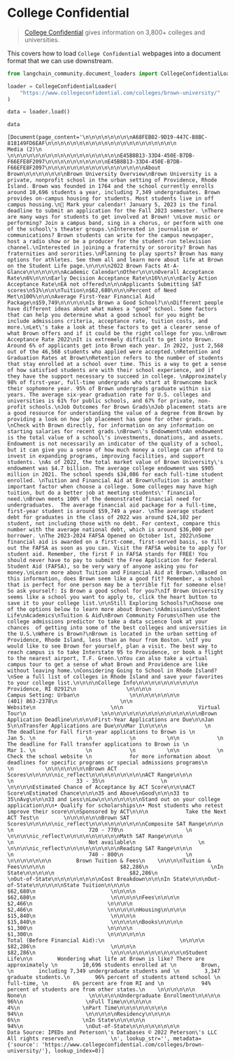 # College Confidential

>[College Confidential](https://www.collegeconfidential.com/) gives information on 3,800+ colleges and universities.

This covers how to load `College Confidential` webpages into a document format that we can use downstream.


```python
from langchain_community.document_loaders import CollegeConfidentialLoader
```


```python
loader = CollegeConfidentialLoader(
    "https://www.collegeconfidential.com/colleges/brown-university/"
)
```


```python
data = loader.load()
```


```python
data
```




    [Document(page_content='\n\n\n\n\n\n\n\nA68FEB02-9D19-447C-B8BC-818149FD6EAF\n\n\n\n\n\n\n\n\n\n\n\n\n\n\n\n\n\n\n\n\n                    Media (2)\n                \n\n\n\n\n\n\n\n\n\n\n\n\n\n\n\n\n\nE45B8B13-33D4-450E-B7DB-F66EFE8F2097\n\n\n\n\n\n\n\n\n\nE45B8B13-33D4-450E-B7DB-F66EFE8F2097\n\n\n\n\n\n\n\n\n\n\n\n\n\n\n\nAbout Brown\n\n\n\n\n\n\nBrown University Overview\nBrown University is a private, nonprofit school in the urban setting of Providence, Rhode Island. Brown was founded in 1764 and the school currently enrolls around 10,696 students a year, including 7,349 undergraduates. Brown provides on-campus housing for students. Most students live in off campus housing.\n📆 Mark your calendar! January 5, 2023 is the final deadline to submit an application for the Fall 2023 semester. \nThere are many ways for students to get involved at Brown! \nLove music or performing? Join a campus band, sing in a chorus, or perform with one of the school\'s theater groups.\nInterested in journalism or communications? Brown students can write for the campus newspaper, host a radio show or be a producer for the student-run television channel.\nInterested in joining a fraternity or sorority? Brown has fraternities and sororities.\nPlanning to play sports? Brown has many options for athletes. See them all and learn more about life at Brown on the Student Life page.\n\n\n\n2022 Brown Facts At-A-Glance\n\n\n\n\n\nAcademic Calendar\nOther\n\n\nOverall Acceptance Rate\n6%\n\n\nEarly Decision Acceptance Rate\n16%\n\n\nEarly Action Acceptance Rate\nEA not offered\n\n\nApplicants Submitting SAT scores\n51%\n\n\nTuition\n$62,680\n\n\nPercent of Need Met\n100%\n\n\nAverage First-Year Financial Aid Package\n$59,749\n\n\n\n\nIs Brown a Good School?\n\nDifferent people have different ideas about what makes a "good" school. Some factors that can help you determine what a good school for you might be include admissions criteria, acceptance rate, tuition costs, and more.\nLet\'s take a look at these factors to get a clearer sense of what Brown offers and if it could be the right college for you.\nBrown Acceptance Rate 2022\nIt is extremely difficult to get into Brown. Around 6% of applicants get into Brown each year. In 2022, just 2,568 out of the 46,568 students who applied were accepted.\nRetention and Graduation Rates at Brown\nRetention refers to the number of students that stay enrolled at a school over time. This is a way to get a sense of how satisfied students are with their school experience, and if they have the support necessary to succeed in college. \nApproximately 98% of first-year, full-time undergrads who start at Browncome back their sophomore year. 95% of Brown undergrads graduate within six years. The average six-year graduation rate for U.S. colleges and universities is 61% for public schools, and 67% for private, non-profit schools.\nJob Outcomes for Brown Grads\nJob placement stats are a good resource for understanding the value of a degree from Brown by providing a look on how job placement has gone for other grads. \nCheck with Brown directly, for information on any information on starting salaries for recent grads.\nBrown\'s Endowment\nAn endowment is the total value of a school\'s investments, donations, and assets. Endowment is not necessarily an indicator of the quality of a school, but it can give you a sense of how much money a college can afford to invest in expanding programs, improving facilities, and support students. \nAs of 2022, the total market value of Brown University\'s endowment was $4.7 billion. The average college endowment was $905 million in 2021. The school spends $34,086 for each full-time student enrolled. \nTuition and Financial Aid at Brown\nTuition is another important factor when choose a college. Some colleges may have high tuition, but do a better job at meeting students\' financial need.\nBrown meets 100% of the demonstrated financial need for undergraduates.  The average financial aid package for a full-time, first-year student is around $59,749 a year. \nThe average student debt for graduates in the class of 2022 was around $24,102 per student, not including those with no debt. For context, compare this number with the average national debt, which is around $36,000 per borrower. \nThe 2023-2024 FAFSA Opened on October 1st, 2022\nSome financial aid is awarded on a first-come, first-served basis, so fill out the FAFSA as soon as you can. Visit the FAFSA website to apply for student aid. Remember, the first F in FAFSA stands for FREE! You should never have to pay to submit the Free Application for Federal Student Aid (FAFSA), so be very wary of anyone asking you for money.\nLearn more about Tuition and Financial Aid at Brown.\nBased on this information, does Brown seem like a good fit? Remember, a school that is perfect for one person may be a terrible fit for someone else! So ask yourself: Is Brown a good school for you?\nIf Brown University seems like a school you want to apply to, click the heart button to save it to your college list.\n\nStill Exploring Schools?\nChoose one of the options below to learn more about Brown:\nAdmissions\nStudent Life\nAcademics\nTuition & Aid\nBrown Community Forums\nThen use the college admissions predictor to take a data science look at your chances  of getting into some of the best colleges and universities in the U.S.\nWhere is Brown?\nBrown is located in the urban setting of Providence, Rhode Island, less than an hour from Boston. \nIf you would like to see Brown for yourself, plan a visit. The best way to reach campus is to take Interstate 95 to Providence, or book a flight to the nearest airport, T.F. Green.\nYou can also take a virtual campus tour to get a sense of what Brown and Providence are like without leaving home.\nConsidering Going to School in Rhode Island?\nSee a full list of colleges in Rhode Island and save your favorites to your college list.\n\n\n\nCollege Info\n\n\n\n\n\n\n\n\n\n                    Providence, RI 02912\n                \n\n\n\n                    Campus Setting: Urban\n                \n\n\n\n\n\n\n\n                        (401) 863-2378\n                    \n\n                            Website\n                        \n\n                        Virtual Tour\n                        \n\n\n\n\n\n\n\n\n\n\n\n\n\n\n\nBrown Application Deadline\n\n\n\nFirst-Year Applications are Due\n\nJan 5\n\nTransfer Applications are Due\n\nMar 1\n\n\n\n            \n                The deadline for Fall first-year applications to Brown is \n                Jan 5. \n                \n            \n          \n\n            \n                The deadline for Fall transfer applications to Brown is \n                Mar 1. \n                \n            \n          \n\n            \n            Check the school website \n            for more information about deadlines for specific programs or special admissions programs\n            \n          \n\n\n\n\n\n\nBrown ACT Scores\n\n\n\n\nic_reflect\n\n\n\n\n\n\n\n\nACT Range\n\n\n                  \n                    33 - 35\n                  \n                \n\n\n\nEstimated Chance of Acceptance by ACT Score\n\n\nACT Score\nEstimated Chance\n\n\n35 and Above\nGood\n\n\n33 to 35\nAvg\n\n\n33 and Less\nLow\n\n\n\n\n\n\nStand out on your college application\n\n• Qualify for scholarships\n• Most students who retest improve their score\n\nSponsored by ACT\n\n\n            Take the Next ACT Test\n        \n\n\n\n\n\nBrown SAT Scores\n\n\n\n\nic_reflect\n\n\n\n\n\n\n\n\nComposite SAT Range\n\n\n                    \n                        720 - 770\n                    \n                \n\n\n\nic_reflect\n\n\n\n\n\n\n\n\nMath SAT Range\n\n\n                    \n                        Not available\n                    \n                \n\n\n\nic_reflect\n\n\n\n\n\n\n\n\nReading SAT Range\n\n\n                    \n                        740 - 800\n                    \n                \n\n\n\n\n\n\n        Brown Tuition & Fees\n    \n\n\n\nTuition & Fees\n\n\n\n                        $82,286\n                    \nIn State\n\n\n\n\n                        $82,286\n                    \nOut-of-State\n\n\n\n\n\n\n\nCost Breakdown\n\n\nIn State\n\n\nOut-of-State\n\n\n\n\nState Tuition\n\n\n\n                            $62,680\n                        \n\n\n\n                            $62,680\n                        \n\n\n\n\nFees\n\n\n\n                            $2,466\n                        \n\n\n\n                            $2,466\n                        \n\n\n\n\nHousing\n\n\n\n                            $15,840\n                        \n\n\n\n                            $15,840\n                        \n\n\n\n\nBooks\n\n\n\n                            $1,300\n                        \n\n\n\n                            $1,300\n                        \n\n\n\n\n\n                            Total (Before Financial Aid):\n                        \n\n\n\n                            $82,286\n                        \n\n\n\n                            $82,286\n                        \n\n\n\n\n\n\n\n\n\n\n\nStudent Life\n\n        Wondering what life at Brown is like? There are approximately \n        10,696 students enrolled at \n        Brown, \n        including 7,349 undergraduate students and \n        3,347  graduate students.\n        96% percent of students attend school \n        full-time, \n        6% percent are from RI and \n            94% percent of students are from other states.\n    \n\n\n\n\n\n                        None\n                    \n\n\n\n\nUndergraduate Enrollment\n\n\n\n                        96%\n                    \nFull Time\n\n\n\n\n                        4%\n                    \nPart Time\n\n\n\n\n\n\n\n                        94%\n                    \n\n\n\n\nResidency\n\n\n\n                        6%\n                    \nIn State\n\n\n\n\n                        94%\n                    \nOut-of-State\n\n\n\n\n\n\n\n                Data Source: IPEDs and Peterson\'s Databases © 2022 Peterson\'s LLC All rights reserved\n            \n', lookup_str='', metadata={'source': 'https://www.collegeconfidential.com/colleges/brown-university/'}, lookup_index=0)]




```python

```
